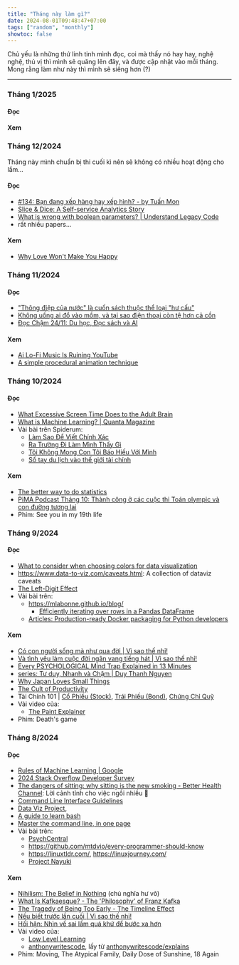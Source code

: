 ```yaml
---
title: "Tháng này làm gì?"
date: 2024-08-01T09:48:47+07:00
tags: ["random", "monthly"]
showtoc: false
---
```


Chủ yếu là những thứ linh tinh mình đọc, coi mà thấy nó hay hay, nghệ nghệ, thú vị thì mình sẽ quăng lên đây, và được cập nhật vào mỗi tháng. Mong rằng làm như này thì mình sẽ siêng hơn (?)

---

<!-- ### Tháng /2025
#### Đọc

#### Xem -->



### Tháng 1/2025
#### Đọc

#### Xem


### Tháng 12/2024
Tháng này mình chuẩn bị thi cuối kì nên sẽ không có nhiều hoạt động cho lắm...
#### Đọc
- [#134: Bạn đang xếp hàng hay xếp hình? - by Tuấn Mon](https://manyonepercents.substack.com/p/134-ban-dang-xep-hang-hay-xep-hinh)
- [Slice & Dice: A Self-service Analytics Story](https://www.holistics.io/blog/self-service-analytics-comic/)
- [What is wrong with boolean parameters? | Understand Legacy Code](https://understandlegacycode.com/blog/what-is-wrong-with-boolean-parameters/)
- rất nhiều papers...

#### Xem
- [Why Love Won't Make You Happy](https://www.youtube.com/watch?v=qHJT1fqfMqc)


### Tháng 11/2024
#### Đọc
- ["Thông điệp của nước" là cuốn sách thuộc thể loại "hư cấu"](https://thaiducphuong.wordpress.com/2021/07/11/ve-mot-cuon-sach-lien-quan-toi-de-thi-tot-nghiep-thpt-mon-van-2021/)
- [Không uống ai đổ vào mồm, và tại sao điện thoại còn tệ hơn cả cồn](https://spiderum.com/bai-dang/Khong-uong-ai-do-vao-mom-va-tai-sao-dien-thoai-con-te-hon-ca-con-j9fGPXWVIdXL)
- [Đọc Chậm 24/11: Du học, Đọc sách và AI](https://hoquoctuan.substack.com/p/oc-cham-2411-du-hoc-oc-sach-va-ai)

#### Xem
- [Ai Lo-Fi Music Is Ruining YouTube](https://www.youtube.com/watch?v=_oxtFP2UUyM)
- [A simple procedural animation technique](https://www.youtube.com/watch?v=qlfh_rv6khY)


### Tháng 10/2024
#### Đọc
- [What Excessive Screen Time Does to the Adult Brain](https://longevity.stanford.edu/lifestyle/2024/05/30/what-excessive-screen-time-does-to-the-adult-brain/)
- [What is Machine Learning? | Quanta Magazine](https://www.quantamagazine.org/what-is-machine-learning-20240708/)
- Vài bài trên Spiderum:
    - [Làm Sao Để Viết Chính Xác](https://spiderum.com/bai-dang/Lam-Sao-De-Viet-Chinh-Xac-X6mtdPedghJH)
    - [Ra Trường Đi Làm Mình Thấy Gì](https://spiderum.com/bai-dang/Ra-Truong-Di-Lam-Minh-Thay-Gi-10ne)
    - [Tôi Không Mong Con Tôi Báo Hiếu Với Mình](https://spiderum.com/bai-dang/Toi-Khong-Mong-Con-Toi-Bao-Hieu-Voi-Minh-E5MHsSd2v76H)
    - [Sổ tay du lịch vào thế giới tài chính](https://spiderum.com/bai-dang/So-tay-du-lich-vao-the-gioi-tai-chinh-CN8inFuTT3VS)

#### Xem
- [The better way to do statistics](https://www.youtube.com/watch?v=3jP4H0kjtng)
- [PiMA Podcast Tháng 10: Thành công ở các cuộc thi Toán olympic và con đường tương lai](https://www.youtube.com/watch?v=P5DnqxPJTyE)
- Phim: See you in my 19th life


### Tháng 9/2024
#### Đọc
- [What to consider when choosing colors for data visualization](https://blog.datawrapper.de/colors/)
- https://www.data-to-viz.com/caveats.html: A collection of dataviz caveats
- [The Left-Digit Effect](https://www.psychologytoday.com/us/blog/mind-games/201306/the-left-digit-effect-why-game-prices-end-in-99)
- Vài bài trên:
    - https://mlabonne.github.io/blog/
        - [Efficiently iterating over rows in a Pandas DataFrame](https://mlabonne.github.io/blog/posts/2022-03-21-Efficiently_iterating_over_rows_in_a_Pandas_DataFrame.html)
    - [Articles: Production-ready Docker packaging for Python developers](https://pythonspeed.com/docker/)


#### Xem
- [Có con người sống mà như qua đời | Vì sao thế nhỉ!](https://youtu.be/4qy8dM3lLqc?si=wDBI_zV5bw6K318W)
- [Và tình yêu làm cuộc đời ngân vang tiếng hát | Vì sao thế nhỉ!](https://www.youtube.com/watch?v=YTFDC_zdLzM)
- [Every PSYCHOLOGICAL Mind Trap Explained in 13 Minutes](https://youtu.be/MChqrjv4YFI?si=U3AD3PWLY-8JfMg9)
- [series: Tư duy, Nhanh và Chậm | Duy Thanh Nguyen](https://youtu.be/s0nEcXcMdKg?si=q3Y0Hn_ojsCRkLZc)
- [Why Japan Loves Small Things](https://youtu.be/CPKjnJ4oi4k?si=Wab478yW2Myn4MJl)
- [The Cult of Productivity](https://youtu.be/cTMTZ7PAMYE?si=IyqJZJLNAc7tsliC)
- Tài Chính 101 | [Cổ Phiếu (Stock)](https://www.youtube.com/watch?v=CdCHJdRPAhU), [Trái Phiếu (Bond)](https://www.youtube.com/watch?v=D31HDgSnEi4), [Chứng Chỉ Quỹ](https://www.youtube.com/watch?v=SHh__otke6Q)
- Vài video của:
    - [The Paint Explainer](https://www.youtube.com/@ThePaintExplainer/videos)
- Phim: Death's game


### Tháng 8/2024
#### Đọc
- [Rules of Machine Learning | Google](https://developers.google.com/machine-learning/guides/rules-of-ml)
- [2024 Stack Overflow Developer Survey](https://survey.stackoverflow.co/2024)
- [The dangers of sitting: why sitting is the new smoking - Better Health Channel](https://www.betterhealth.vic.gov.au/health/healthyliving/the-dangers-of-sitting): Lời cảnh tỉnh cho việc ngồi nhiều 🥲
- [Command Line Interface Guidelines](https://clig.dev/)
- [Data Viz Project](https://datavizproject.com/), 
- [A guide to learn bash](https://github.com/Idnan/bash-guide)
- [Master the command line, in one page](https://github.com/jlevy/the-art-of-command-line)
- Vài bài trên:
    - [PsychCentral](https://psychcentral.com/)
    - https://github.com/mtdvio/every-programmer-should-know
    - https://linuxtldr.com/, https://linuxjourney.com/
    - [Project Nayuki](https://www.nayuki.io/recent-pages/)

#### Xem
- [Nihilism: The Belief in Nothing](https://youtu.be/ZOvyn72x6kQ?si=fr35sRStyM_o-2wy) (chủ nghĩa hư vô)
- [What Is Kafkaesque? - The 'Philosophy' of Franz Kafka](https://youtu.be/LaffA9EyUgo?si=jRnBxpRaEhljJko-)
- [The Tragedy of Being Too Early - The Timeline Effect](https://www.youtube.com/watch?v=ffWSQCjTtgk)
- [Nếu biết trước lần cuối | Vì sao thế nhỉ!](https://youtu.be/y3Yb_tPvt0Q?si=_hFg5pczFkz8c4hx)
- [Hối hận: Nhìn về sai lầm quá khứ để bước xa hơn](https://www.youtube.com/watch?v=ZIossy8SJ20)
- Vài video của:
    - [Low Level Learning](https://www.youtube.com/@LowLevelLearning/videos)
    - [anthonywritescode](https://www.youtube.com/@anthonywritescode), lấy từ [anthonywritescode/explains](https://github.com/anthonywritescode/explains)
- Phim: Moving, The Atypical Family, Daily Dose of Sunshine, 18 Again